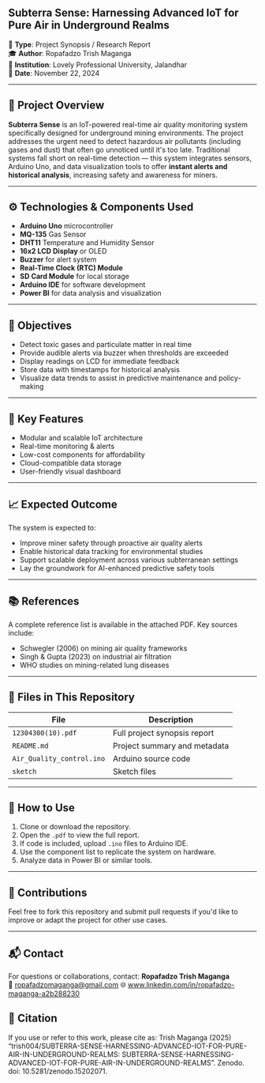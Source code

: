 ##  Subterra Sense: Harnessing Advanced IoT for Pure Air in Underground Realms

📄 **Type**: Project Synopsis / Research Report  
🎓 **Author**: Ropafadzo Trish Maganga  
🏫 **Institution**: Lovely Professional University, Jalandhar  
📅 **Date**: November 22, 2024

---

## 📘 Project Overview

**Subterra Sense** is an IoT-powered real-time air quality monitoring system specifically designed for underground mining environments. 
The project addresses the urgent need to detect hazardous air pollutants (including gases and dust) that often go unnoticed until it's too late.
Traditional systems fall short on real-time detection — this system integrates sensors, Arduino Uno, and data visualization tools to offer 
**instant alerts and historical analysis**, increasing safety and awareness for miners.

---

## ⚙️ Technologies & Components Used

- **Arduino Uno** microcontroller
- **MQ-135** Gas Sensor
- **DHT11** Temperature and Humidity Sensor
- **16x2 LCD Display** or OLED
- **Buzzer** for alert system
- **Real-Time Clock (RTC) Module**
- **SD Card Module** for local storage
- **Arduino IDE** for software development
- **Power BI** for data analysis and visualization

---

## 🎯 Objectives

- Detect toxic gases and particulate matter in real time
- Provide audible alerts via buzzer when thresholds are exceeded
- Display readings on LCD for immediate feedback
- Store data with timestamps for historical analysis
- Visualize data trends to assist in predictive maintenance and policy-making

---

## 🧠 Key Features

- Modular and scalable IoT architecture
- Real-time monitoring & alerts
- Low-cost components for affordability
- Cloud-compatible data storage
- User-friendly visual dashboard

---

## 📈 Expected Outcome

The system is expected to:

- Improve miner safety through proactive air quality alerts
- Enable historical data tracking for environmental studies
- Support scalable deployment across various subterranean settings
- Lay the groundwork for AI-enhanced predictive safety tools

---

## 📚 References

A complete reference list is available in the attached PDF. Key sources include:

- Schwegler (2006) on mining air quality frameworks
- Singh & Gupta (2023) on industrial air filtration
- WHO studies on mining-related lung diseases

---

## 📄 Files in This Repository

| File | Description |
|------|-------------|
| `12304300(10).pdf` | Full project synopsis report |
| `README.md` | Project summary and metadata |
| `Air_Quality_control.ino`| Arduino source code |
|`sketch` |Sketch files|

---

## 🚀 How to Use

1. Clone or download the repository.
2. Open the `.pdf` to view the full report.
3. If code is included, upload `.ino` files to Arduino IDE.
4. Use the component list to replicate the system on hardware.
5. Analyze data in Power BI or similar tools.

---

## 🤝 Contributions

Feel free to fork this repository and submit pull requests if you'd like to improve or adapt the project for other use cases.

---

## 📬 Contact

For questions or collaborations, contact:
**Ropafadzo Trish Maganga**  
📧 ropafadzomaganga@gmail.com 
🌐 www.linkedin.com/in/ropafadzo-maganga-a2b288230

## 🔗 Citation

If you use or refer to this work, please cite as: Trish Maganga (2025) “trish004/SUBTERRA-SENSE-HARNESSING-ADVANCED-IOT-FOR-PURE-AIR-IN-UNDERGROUND-REALMS: 
SUBTERRA-SENSE-HARNESSING-ADVANCED-IOT-FOR-PURE-AIR-IN-UNDERGROUND-REALMS”. Zenodo. doi: 10.5281/zenodo.15202071.

